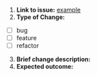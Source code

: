 1. **Link to issue:** [example](https://github.com/Ryhus/eCommerce-group-project/issues/11)
2. **Type of Change:**

- [ ] bug
- [ ] feature
- [ ] refactor

3. **Brief change description:**
4. **Expected outcome:**
